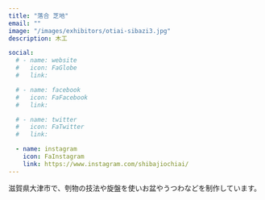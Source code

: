 ```yaml
---
title: "落合 芝地"
email: ""
image: "/images/exhibitors/otiai-sibazi3.jpg"
description: 木工

social:
  # - name: website
  #   icon: FaGlobe
  #   link: 

  # - name: facebook
  #   icon: FaFacebook
  #   link: 

  # - name: twitter
  #   icon: FaTwitter
  #   link: 

  - name: instagram
    icon: FaInstagram
    link: https://www.instagram.com/shibajiochiai/
---
```


滋賀県大津市で、刳物の技法や旋盤を使いお盆やうつわなどを制作しています。

